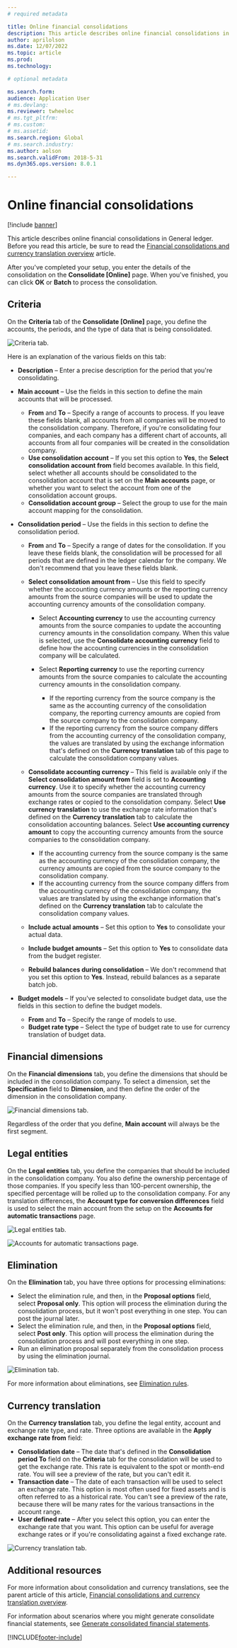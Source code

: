 ```yaml
---
# required metadata

title: Online financial consolidations
description: This article describes online financial consolidations in General ledger.
author: aprilolson
ms.date: 12/07/2022
ms.topic: article
ms.prod: 
ms.technology: 

# optional metadata

ms.search.form: 
audience: Application User
# ms.devlang: 
ms.reviewer: twheeloc
# ms.tgt_pltfrm: 
# ms.custom: 
# ms.assetid: 
ms.search.region: Global
# ms.search.industry: 
ms.author: aolson
ms.search.validFrom: 2018-5-31
ms.dyn365.ops.version: 8.0.1

---
```


# Online financial consolidations

[!include [banner](../includes/banner.md)]

This article describes online financial consolidations in General ledger. Before you read this article, be sure to read the [Financial consolidations and currency translation overview](financial-consolidations-currency-translation.md) article.

After you've completed your setup, you enter the details of the consolidation on the **Consolidate [Online]** page. When you've finished, you can click **OK** or **Batch** to process the consolidation.

## Criteria
On the **Criteria** tab of the **Consolidate [Online]** page, you define the accounts, the periods, and the type of data that is being consolidated.

![Criteria tab.](./media/criteria-consolidate-online.png "Criteria tab")

Here is an explanation of the various fields on this tab:

- **Description** – Enter a precise description for the period that you're consolidating.
- **Main account** – Use the fields in this section to define the main accounts that will be processed.

    - **From** and **To** – Specify a range of accounts to process. If you leave these fields blank, all accounts from all companies will be moved to the consolidation company. Therefore, if you're consolidating four companies, and each company has a different chart of accounts, all accounts from all four companies will be created in the consolidation company.
    - **Use consolidation account** – If you set this option to **Yes**, the **Select consolidation account from** field becomes available. In this field, select whether all accounts should be consolidated to the consolidation account that is set on the **Main accounts** page, or whether you want to select the account from one of the consolidation account groups.
    - **Consolidation account group** – Select the group to use for the main account mapping for the consolidation.

- **Consolidation period** – Use the fields in this section to define the consolidation period.

    - **From** and **To** – Specify a range of dates for the consolidation. If you leave these fields blank, the consolidation will be processed for all periods that are defined in the ledger calendar for the company. We don't recommend that you leave these fields blank.
    - **Select consolidation amount from** – Use this field to specify whether the accounting currency amounts or the reporting currency amounts from the source companies will be used to update the accounting currency amounts of the consolidation company.

        - Select **Accounting currency** to use the accounting currency amounts from the source companies to update the accounting currency amounts in the consolidation company. When this value is selected, use the **Consolidate accounting currency** field to define how the accounting currencies in the consolidation company will be calculated.
        - Select **Reporting currency** to use the reporting currency amounts from the source companies to calculate the accounting currency amounts in the consolidation company.

            - If the reporting currency from the source company is the same as the accounting currency of the consolidation company, the reporting currency amounts are copied from the source company to the consolidation company.
            - If the reporting currency from the source company differs from the accounting currency of the consolidation company, the values are translated by using the exchange information that's defined on the **Currency translation** tab of this page to calculate the consolidation company values.

    - **Consolidate accounting currency** – This field is available only if the **Select consolidation amount from** field is set to **Accounting currency**. Use it to specify whether the accounting currency amounts from the source companies are translated through exchange rates or copied to the consolidation company. Select **Use currency translation** to use the exchange rate information that's defined on the **Currency translation** tab to calculate the consolidation accounting balances. Select **Use accounting currency amount** to copy the accounting currency amounts from the source companies to the consolidation company.

        - If the accounting currency from the source company is the same as the accounting currency of the consolidation company, the currency amounts are copied from the source company to the consolidation company.
        - If the accounting currency from the source company differs from the accounting currency of the consolidation company, the values are translated by using the exchange information that's defined on the **Currency translation** tab to calculate the consolidation company values.

    - **Include actual amounts** – Set this option to **Yes** to consolidate your actual data.
    - **Include budget amounts** – Set this option to **Yes** to consolidate data from the budget register.
    - **Rebuild balances during consolidation** – We don't recommend that you set this option to **Yes**. Instead, rebuild balances as a separate batch job.

- **Budget models** – If you've selected to consolidate budget data, use the fields in this section to define the budget models.

    - **From** and **To** – Specify the range of models to use.
    - **Budget rate type** – Select the type of budget rate to use for currency translation of budget data.

## Financial dimensions
On the **Financial dimensions** tab, you define the dimensions that should be included in the consolidation company. To select a dimension, set the **Specification** field to **Dimension**, and then define the order of the dimension in the consolidation company.

![Financial dimensions tab.](./media/financial-dimensions-cons.png "Financial dimensions tab")

Regardless of the order that you define, **Main account** will always be the first segment.

## Legal entities
On the **Legal entities** tab, you define the companies that should be included in the consolidation company. You also define the ownership percentage of those companies. If you specify less than 100-percent ownership, the specified percentage will be rolled up to the consolidation company. For any translation differences, the **Account type for conversion differences** field is used to select the main account from the setup on the **Accounts for automatic transactions** page.

![Legal entities tab.](./media/legal-entities-cons.png "Legal entities tab")

![Accounts for automatic transactions page.](./media/accounts-for-automatic-cons.png "Accounts for automatic transactions page")

## Elimination
On the **Elimination** tab, you have three options for processing eliminations:

- Select the elimination rule, and then, in the **Proposal options** field, select **Proposal only**. This option will process the elimination during the consolidation process, but it won't post everything in one step. You can post the journal later.
- Select the elimination rule, and then, in the **Proposal options** field, select **Post only**. This option will process the elimination during the consolidation process and will post everything in one step.
- Run an elimination proposal separately from the consolidation process by using the elimination journal.

![Elimination tab.](./media/elimination-cons-onl.png "Elimination tab")

For more information about eliminations, see [Elimination rules](./elimination-rules.md).

## Currency translation
On the **Currency translation** tab, you define the legal entity, account and exchange rate type, and rate. Three options are available in the **Apply exchange rate from** field:

- **Consolidation date** – The date that's defined in the **Consolidation period To** field on the **Criteria** tab for the consolidation will be used to get the exchange rate. This rate is equivalent to the spot or month-end rate. You will see a preview of the rate, but you can't edit it.
- **Transaction date** – The date of each transaction will be used to select an exchange rate. This option is most often used for fixed assets and is often referred to as a historical rate. You can't see a preview of the rate, because there will be many rates for the various transactions in the account range.
- **User defined rate** – After you select this option, you can enter the exchange rate that you want. This option can be useful for average exchange rates or if you're consolidating against a fixed exchange rate.

![Currency translation tab.](./media/currency-translation-cons-online.png "Currency translation tab")

## Additional resources

For more information about consolidation and currency translations, see the parent article of this article, [Financial consolidations and currency translation overview](./financial-consolidations-currency-translation.md).

For information about scenarios where you might generate consolidate financial statements, see [Generate consolidated financial statements](./generating-consolidated-financial-statements.md).


[!INCLUDE[footer-include](../../includes/footer-banner.md)]
